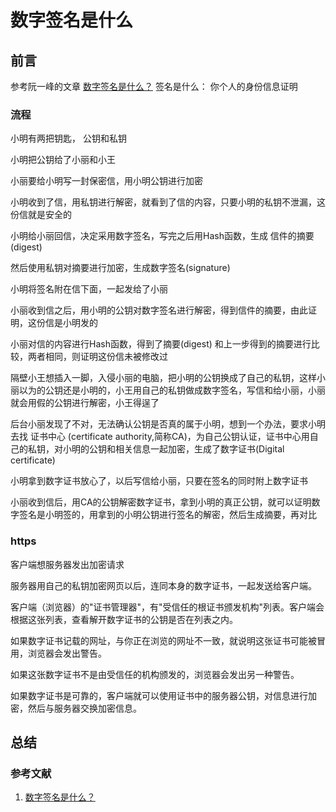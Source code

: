 # 数字签名是什么

## 前言

参考阮一峰的文章  [数字签名是什么？](http://www.ruanyifeng.com/blog/2011/08/what_is_a_digital_signature.html)
签名是什么： 你个人的身份信息证明

### 流程

小明有两把钥匙， 公钥和私钥

小明把公钥给了小丽和小王

小丽要给小明写一封保密信，用小明公钥进行加密

小明收到了信，用私钥进行解密，就看到了信的内容，只要小明的私钥不泄漏，这份信就是安全的

小明给小丽回信，决定采用数字签名，写完之后用Hash函数，生成 信件的摘要(digest)

然后使用私钥对摘要进行加密，生成数字签名(signature)

小明将签名附在信下面，一起发给了小丽

小丽收到信之后，用小明的公钥对数字签名进行解密，得到信件的摘要，由此证明，这份信是小明发的

小丽对信的内容进行Hash函数，得到了摘要(digest) 和上一步得到的摘要进行比较，两者相同，则证明这份信未被修改过

隔壁小王想插入一脚，入侵小丽的电脑，把小明的公钥换成了自己的私钥，这样小丽以为的公钥还是小明的，小王用自己的私钥做成数字签名，写信和给小丽，小丽就会用假的公钥进行解密，小王得逞了

后台小丽发现了不对，无法确认公钥是否真的属于小明，想到一个办法，要求小明去找 证书中心 (certificate authority,简称CA)，为自己公钥认证，证书中心用自己的私钥，对小明的公钥和相关信息一起加密，生成了数字证书(Digital certificate)

小明拿到数字证书放心了，以后写信给小丽，只要在签名的同时附上数字证书

小丽收到信后，用CA的公钥解密数字证书，拿到小明的真正公钥，就可以证明数字签名是小明签的，用拿到的小明公钥进行签名的解密，然后生成摘要，再对比

### https

客户端想服务器发出加密请求

服务器用自己的私钥加密网页以后，连同本身的数字证书，一起发送给客户端。

客户端（浏览器）的"证书管理器"，有"受信任的根证书颁发机构"列表。客户端会根据这张列表，查看解开数字证书的公钥是否在列表之内。

如果数字证书记载的网址，与你正在浏览的网址不一致，就说明这张证书可能被冒用，浏览器会发出警告。

如果这张数字证书不是由受信任的机构颁发的，浏览器会发出另一种警告。

如果数字证书是可靠的，客户端就可以使用证书中的服务器公钥，对信息进行加密，然后与服务器交换加密信息。

## 总结

### 参考文献

1. [数字签名是什么？](http://www.ruanyifeng.com/blog/2011/08/what_is_a_digital_signature.html)
